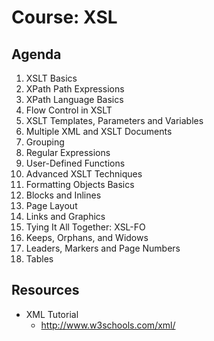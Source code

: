# Course: XSL

## Agenda

1. XSLT Basics
2. XPath Path Expressions
3. XPath Language Basics
4. Flow Control in XSLT
5. XSLT Templates, Parameters and Variables
6. Multiple XML and XSLT Documents
7. Grouping
8. Regular Expressions
9. User-Defined Functions
10. Advanced XSLT Techniques
11. Formatting Objects Basics
12. Blocks and Inlines
13. Page Layout
14. Links and Graphics
15. Tying It All Together: XSL-FO
16. Keeps, Orphans, and Widows
17. Leaders, Markers and Page Numbers
18. Tables

## Resources

- XML Tutorial
	- http://www.w3schools.com/xml/
